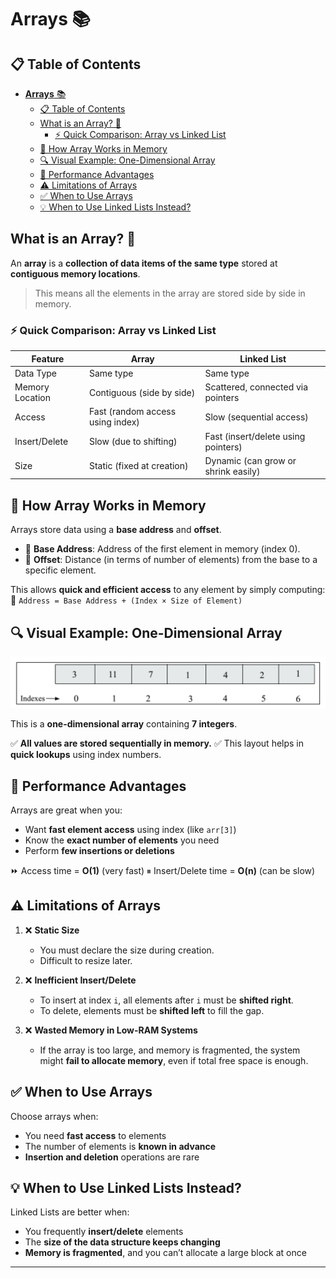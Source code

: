 # **Arrays** 📚

## 📋 Table of Contents
- [**Arrays** 📚](#arrays-)
  - [📋 Table of Contents](#-table-of-contents)
  - [What is an Array? 🔸](#what-is-an-array-)
    - [⚡ Quick Comparison: Array vs Linked List](#-quick-comparison-array-vs-linked-list)
  - [🧠 How Array Works in Memory](#-how-array-works-in-memory)
  - [🔍 Visual Example: One-Dimensional Array](#-visual-example-one-dimensional-array)
  - [🚀 Performance Advantages](#-performance-advantages)
  - [⚠️ Limitations of Arrays](#️-limitations-of-arrays)
  - [✅ When to Use Arrays](#-when-to-use-arrays)
  - [💡 When to Use Linked Lists Instead?](#-when-to-use-linked-lists-instead)

##  What is an Array? 🔸

An **array** is a **collection of data items of the same type** stored at **contiguous memory locations**.

> This means all the elements in the array are stored side by side in memory.

### ⚡ Quick Comparison: Array vs Linked List

| Feature         | Array                            | Linked List                         |
| --------------- | -------------------------------- | ----------------------------------- |
| Data Type       | Same type                        | Same type                           |
| Memory Location | Contiguous (side by side)        | Scattered, connected via pointers   |
| Access          | Fast (random access using index) | Slow (sequential access)            |
| Insert/Delete   | Slow (due to shifting)           | Fast (insert/delete using pointers) |
| Size            | Static (fixed at creation)       | Dynamic (can grow or shrink easily) |


## 🧠 How Array Works in Memory

Arrays store data using a **base address** and **offset**.

* 🔹 **Base Address**: Address of the first element in memory (index 0).
* 🔹 **Offset**: Distance (in terms of number of elements) from the base to a specific element.

This allows **quick and efficient access** to any element by simply computing:
📌 `Address = Base Address + (Index × Size of Element)`


## 🔍 Visual Example: One-Dimensional Array

<div align="center">
  <img src="./images/01.jpg" alt="" width="600px"/>
</div>

This is a **one-dimensional array** containing **7 integers**.

✅ **All values are stored sequentially in memory.**
✅ This layout helps in **quick lookups** using index numbers.


## 🚀 Performance Advantages

Arrays are great when you:

* Want **fast element access** using index (like `arr[3]`)
* Know the **exact number of elements** you need
* Perform **few insertions or deletions**

⏩ Access time = **O(1)** (very fast)
⏸ Insert/Delete time = **O(n)** (can be slow)

## ⚠️ Limitations of Arrays

1. ❌ **Static Size**

   * You must declare the size during creation.
   * Difficult to resize later.

2. ❌ **Inefficient Insert/Delete**

   * To insert at index `i`, all elements after `i` must be **shifted right**.
   * To delete, elements must be **shifted left** to fill the gap.

3. ❌ **Wasted Memory in Low-RAM Systems**

   * If the array is too large, and memory is fragmented, the system might **fail to allocate memory**, even if total free space is enough.

## ✅ When to Use Arrays

Choose arrays when:

* You need **fast access** to elements
* The number of elements is **known in advance**
* **Insertion and deletion** operations are rare

## 💡 When to Use Linked Lists Instead?

Linked Lists are better when:

* You frequently **insert/delete** elements
* The **size of the data structure keeps changing**
* **Memory is fragmented**, and you can’t allocate a large block at once

---
